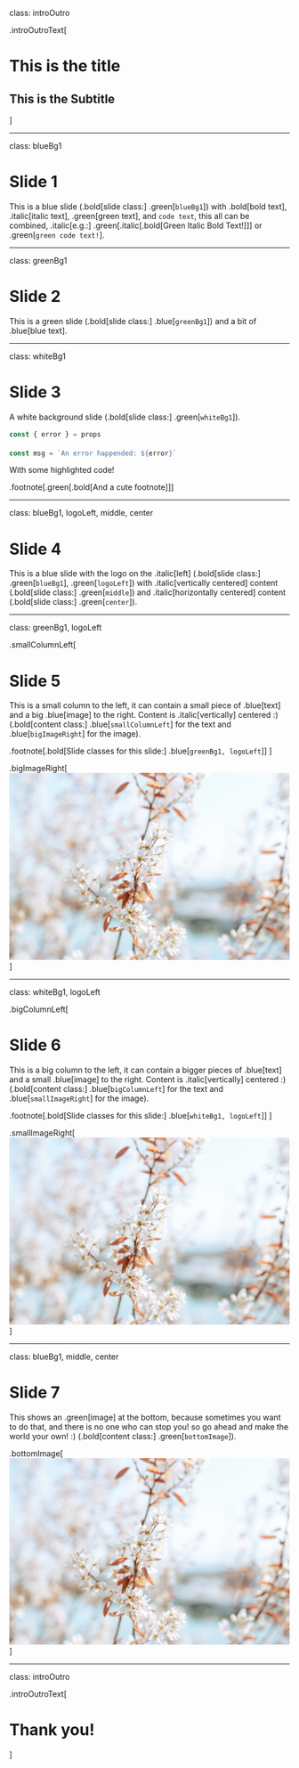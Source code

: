 class: introOutro

.introOutroText[
  # This is the title
  ## This is the Subtitle
]

---
class: blueBg1

# Slide 1

This is a blue slide (.bold[slide class:] .green[`blueBg1`]) with .bold[bold text], .italic[italic text], .green[green text], and `code text`, this all can be combined, .italic[e.g.:] .green[.italic[.bold[Green Italic Bold Text!]]] or .green[`green code text!`].

---
class: greenBg1

# Slide 2

This is a green slide (.bold[slide class:] .blue[`greenBg1`]) and a bit of .blue[blue text].

---
class: whiteBg1

# Slide 3

A white background slide (.bold[slide class:] .green[`whiteBg1`]).

```javascript
const { error } = props

const msg = `An error happended: ${error}`
```

With some highlighted code!

.footnote[.green[.bold[And a cute footnote]]]

---
class: blueBg1, logoLeft, middle, center

# Slide 4

This is a blue slide with the logo on the .italic[left] (.bold[slide class:] .green[`blueBg1`], .green[`logoLeft`]) with .italic[vertically centered] content (.bold[slide class:] .green[`middle`]) and .italic[horizontally centered] content (.bold[slide class:] .green[`center`]).

---
class: greenBg1, logoLeft

.smallColumnLeft[
  # Slide 5

  This is a small column to the left, it can contain a small piece of .blue[text] and a big .blue[image] to the right. Content is .italic[vertically] centered :) (.bold[content class:] .blue[`smallColumnLeft`] for the text and .blue[`bigImageRight`] for the image).

  .footnote[.bold[Slide classes for this slide:] .blue[`greenBg1, logoLeft`]]
]

.bigImageRight[![Random Image](img/image.jpg)]

---
class: whiteBg1, logoLeft

.bigColumnLeft[
  # Slide 6

  This is a big column to the left, it can contain a bigger pieces of .blue[text] and a small .blue[image] to the right. Content is .italic[vertically] centered :) (.bold[content class:] .blue[`bigColumnLeft`] for the text and .blue[`smallImageRight`] for the image).

  .footnote[.bold[Slide classes for this slide:] .blue[`whiteBg1, logoLeft`]]
]

.smallImageRight[![Random Image](img/image.jpg)]

---
class: blueBg1, middle, center

# Slide 7

This shows an .green[image] at the bottom, because sometimes you want to do that, and there is no one who can stop you! so go ahead and make the world your own! :) (.bold[content class:] .green[`bottomImage`]).

.bottomImage[![Random Image](img/image.jpg)]

---
class: introOutro

.introOutroText[
  # Thank you!
]
